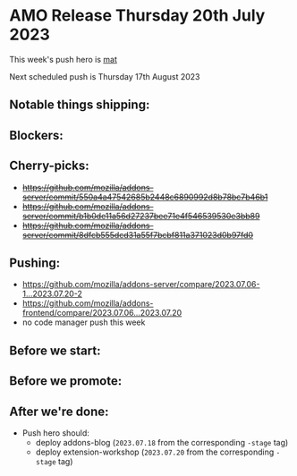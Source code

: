 # AMO Release Thursday 20th July 2023

This week's push hero is [mat](https://github.com/diox)

Next scheduled push is Thursday 17th August 2023

## Notable things shipping:

## Blockers:

## Cherry-picks:
- ~~https://github.com/mozilla/addons-server/commit/550a4a47542685b2448c6890992d8b78bc7b46b1~~
- ~~https://github.com/mozilla/addons-server/commit/b1b0de11a56d27237bee71e4f546539530e3bb89~~
- ~~https://github.com/mozilla/addons-server/commit/8dfcb555dcd31a55f7bcbf811a371023d0b97fd0~~

## Pushing:

- https://github.com/mozilla/addons-server/compare/2023.07.06-1...2023.07.20-2
- https://github.com/mozilla/addons-frontend/compare/2023.07.06...2023.07.20
- no code manager push this week

## Before we start:


## Before we promote:

## After we're done:
* Push hero should:
  - deploy addons-blog (`2023.07.18` from the corresponding `-stage` tag)
  - deploy extension-workshop (`2023.07.20` from the corresponding `-stage` tag)


